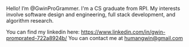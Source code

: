 Hello! I’m @GwinProGrammer.
I'm a CS graduate from RPI. My interests involve software design and engineering, full stack development, and algorithm research. 

You can find my linkedin here: https://www.linkedin.com/in/gwin-promprated-722a8924b/
You can contact me at humangwin@gmail.com

<!---
GwinProGrammer/GwinProGrammer is a ✨ special ✨ repository because its `README.md` (this file) appears on your GitHub profile.
You can click the Preview link to take a look at your changes.
--->
